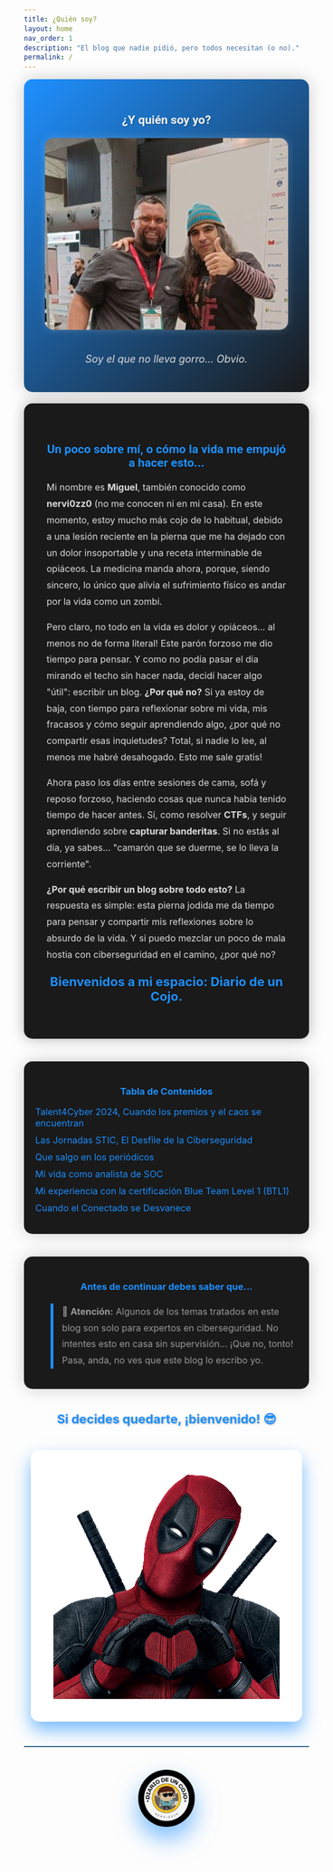 ```yaml
---
title: ¿Quién soy?
layout: home
nav_order: 1
description: "El blog que nadie pidió, pero todos necesitan (o no)."
permalink: /
---
```


<div style="background: linear-gradient(135deg, #1E90FF, #1a1a1a); color: #f5f5f5; padding: 30px; border-radius: 15px; box-shadow: 0 0 30px rgba(0, 0, 0, 0.2);">
  <h2 align="center" style="font-family: 'Roboto', sans-serif; color: #f5f5f5; text-shadow: 1px 1px 2px rgba(0, 0, 0, 0.3);">&iquest;Y quién soy yo?</h2>
  <div style="text-align: center; margin-top: 20px;">
    <img src="/assets/images/txemita.jpg" alt="Soy el que no lleva gorro... Obvio." style="max-width: 100%; height: auto; border-radius: 15px; box-shadow: 0 0 15px rgba(255, 255, 255, 0.2); margin-bottom: 20px;">
    <p style="font-size: 18px; color: #dcdcdc; font-style: italic;">Soy el que no lleva gorro... Obvio.</p>
  </div>
</div>

<div style="background: #1a1a1a; color: #f5f5f5; padding: 40px; border-radius: 15px; box-shadow: 0 0 25px rgba(0, 0, 0, 0.3); margin-top: 20px; animation: fadeIn 1.5s ease-in-out;">
  <h2 align="center" style="font-family: 'Roboto', sans-serif; color: #1E90FF; text-shadow: 1px 1px 3px rgba(0, 0, 0, 0.2);">Un poco sobre mí, o cómo la vida me empujó a hacer esto...</h2>

  <p style="font-size: 16px; line-height: 1.8; color: #dcdcdc;">Mi nombre es <strong>Miguel</strong>, también conocido como <strong>nervi0zz0</strong> (no me conocen ni en mi casa). En este momento, estoy mucho más cojo de lo habitual, debido a una lesión reciente en la pierna que me ha dejado con un dolor insoportable y una receta interminable de opiáceos. La medicina manda ahora, porque, siendo sincero, lo único que alivia el sufrimiento físico es andar por la vida como un zombi.</p>

  <p style="font-size: 16px; line-height: 1.8; color: #dcdcdc;">Pero claro, no todo en la vida es dolor y opiáceos... al menos no de forma literal! Este parón forzoso me dio tiempo para pensar. Y como no podía pasar el día mirando el techo sin hacer nada, decidí hacer algo "útil": escribir un blog. <strong>¿Por qué no?</strong> Si ya estoy de baja, con tiempo para reflexionar sobre mi vida, mis fracasos y cómo seguir aprendiendo algo, ¿por qué no compartir esas inquietudes? Total, si nadie lo lee, al menos me habré desahogado. Esto me sale gratis!</p>

  <p style="font-size: 16px; line-height: 1.8; color: #dcdcdc;">Ahora paso los días entre sesiones de cama, sofá y reposo forzoso, haciendo cosas que nunca había tenido tiempo de hacer antes. Sí, como resolver <strong>CTFs</strong>, y seguir aprendiendo sobre <strong>capturar banderitas</strong>. Si no estás al día, ya sabes... "camarón que se duerme, se lo lleva la corriente".</p>

  <p style="font-size: 16px; line-height: 1.8; color: #dcdcdc;"><strong>¿Por qué escribir un blog sobre todo esto?</strong> La respuesta es simple: esta pierna jodida me da tiempo para pensar y compartir mis reflexiones sobre lo absurdo de la vida. Y si puedo mezclar un poco de mala hostia con ciberseguridad en el camino, ¿por qué no?</p>

  <p style="text-align: center; font-size: 22px; font-weight: bold; color: #1E90FF; margin-top: 20px; text-shadow: 1px 1px 3px rgba(0, 0, 0, 0.3);">Bienvenidos a mi espacio: Diario de un Cojo.</p>
</div>

<div style="background: #1a1a1a; color: #f5f5f5; padding: 20px; border-radius: 15px; box-shadow: 0 0 30px rgba(0, 0, 0, 0.2); margin-top: 40px;">
  <h3 align="center" style="color: #1E90FF; text-shadow: 1px 1px 2px rgba(0, 0, 0, 0.2);">Tabla de Contenidos</h3>
  <ul style="list-style: none; padding: 0; font-size: 16px; color: #dcdcdc;">
    <li style="margin-bottom: 10px;">
      <a href="/CHANGELOG.md" style="color: #1E90FF; text-decoration: none; text-shadow: 1px 1px 2px rgba(0, 0, 0, 0.2);">Talent4Cyber 2024, Cuando los premios y el caos se encuentran</a>
    </li>
    <li style="margin-bottom: 10px;">
      <a href="/MIGRATION.md" style="color: #1E90FF; text-decoration: none; text-shadow: 1px 1px 2px rgba(0, 0, 0, 0.2);">Las Jornadas STIC, El Desfile de la Ciberseguridad</a>
    </li>
    <li style="margin-bottom: 10px;">
      <a href="/docs/¡Que-salgo-en-los-periódicos!.md" style="color: #1E90FF; text-decoration: none; text-shadow: 1px 1px 2px rgba(0, 0, 0, 0.2);">Que salgo en los periódicos</a>
    </li>
    <li style="margin-bottom: 10px;">
      <a href="/docs/minimal-test.md" style="color: #1E90FF; text-decoration: none; text-shadow: 1px 1px 2px rgba(0, 0, 0, 0.2);">Mi vida como analista de SOC</a>
    </li>
    <li style="margin-bottom: 10px;">
      <a href="/docs/navigation/children.md" style="color: #1E90FF; text-decoration: none; text-shadow: 1px 1px 2px rgba(0, 0, 0, 0.2);">Mi experiencia con la certificación Blue Team Level 1 (BTL1)</a>
    </li>
    <li style="margin-bottom: 10px;">
      <a href="/docs/utilities/typography.md" style="color: #1E90FF; text-decoration: none; text-shadow: 1px 1px 2px rgba(0, 0, 0, 0.2);">Cuando el Conectado se Desvanece</a>
    </li>
  </ul>
</div>

<div style="background: #1a1a1a; color: #f5f5f5; padding: 20px; border-radius: 15px; box-shadow: 0 0 30px rgba(0, 0, 0, 0.2); margin-top: 40px;">
  <h3 align="center" style="color: #1E90FF; text-shadow: 1px 1px 2px rgba(0, 0, 0, 0.2);">Antes de continuar debes saber que...</h3>
  <blockquote style="font-size: 16px; line-height: 1.8; color: #999; border-left: 5px solid #1E90FF; padding-left: 15px; margin-top: 20px;">
    🚨 <strong>Atención:</strong> Algunos de los temas tratados en este blog son solo para expertos en ciberseguridad. No intentes esto en casa sin supervisión... ¡Que no, tonto! Pasa, anda, no ves que este blog lo escribo yo.
  </blockquote>
</div>

<div style="text-align: center; margin-top: 40px; animation: popIn 1.5s ease-in-out;">
  <p style="font-size: 22px; color: #1E90FF; font-weight: bold; text-shadow: 1px 1px 3px rgba(0, 0, 0, 0.3);">Si decides quedarte, ¡bienvenido! 😎</p>
  <img src="/assets/images/gif/14Vb.gif" alt="corazones" style="max-width: 100%; height: auto; border-radius: 15px; box-shadow: 0 15px 30px rgba(30, 144, 255, 0.6); margin-top: 20px;">
</div>

<hr style="border: none; border-top: 1px solid #1E90FF; margin: 40px 0; opacity: 0.9;">

<div style="text-align: center; margin-top: 40px; animation: popIn 1.5s ease-in-out;">
  <img src="/assets/images/cojo.png" alt="Firma" style="max-width: 20%; height: auto; border-radius: 50%; box-shadow: 0 20px 40px rgba(30, 144, 255, 0.6);">
</div>

<style>
@keyframes fadeIn {
  from { opacity: 0; }
  to { opacity: 1; }
}

@keyframes popIn {
  0% { transform: scale(0.8); opacity: 0; }
  100% { transform: scale(1); opacity: 1; }
}
</style>
